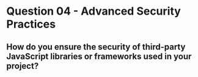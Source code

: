 # Question 04 - Advanced Security Practices

## How do you ensure the security of third-party JavaScript libraries or frameworks used in your project?